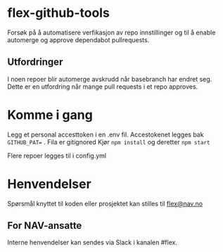 # flex-github-tools
Forsøk på å automatisere verfikasjon av repo innstillinger og til å enable automerge og approve dependabot pullrequests.

## Utfordringer
I noen repoer blir automerge avskrudd når basebranch har endret seg. Dette er en utfordring når mange pull requests i et repo approves.

# Komme i gang
Legg et personal accesttoken i en .env fil. Accestokenet legges bak `GITHUB_PAT=` . Fila er gitignored 
Kjør `npm install` og deretter `npm start`

Flere repoer legges til i config.yml

# Henvendelser

Spørsmål knyttet til koden eller prosjektet kan stilles til flex@nav.no

## For NAV-ansatte

Interne henvendelser kan sendes via Slack i kanalen #flex.
